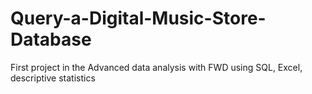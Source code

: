 # Query-a-Digital-Music-Store-Database
First project in the Advanced data analysis with FWD 
using SQL, Excel, descriptive statistics
